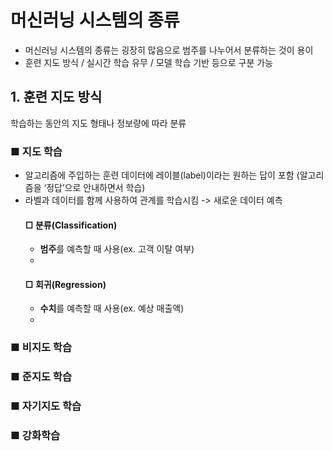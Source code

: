 # 머신러닝 시스템의 종류
- 머신러닝 시스템의 종류는 굉장히 많음으로 범주를 나누어서 분류하는 것이 용이
- 훈련 지도 방식 / 실시간 학습 유무 / 모델 학습 기반 등으로 구분 가능

## 1. 훈련 지도 방식
학습하는 동안의 지도 형태나 정보량에 따라 분류<br>
### ■ 지도 학습
- 알고리즘에 주입하는 훈련 데이터에 레이블(label)이라는 원하는 답이 포함 (알고리즘을 ‘정답’으로 안내하면서 학습)
- 라벨과 데이터를 함께 사용하여 관계를 학습시킴 -> 새로운 데이터 예측 
  #### □ 분류(Classification)
  - **범주**를 예측할 때 사용(ex. 고객 이탈 여부)
  - 
  #### □ 회귀(Regression)
  - **수치**를 예측할 때 사용(ex. 예상 매출액)
  - 
### ■ 비지도 학습


### ■ 준지도 학습

### ■ 자기지도 학습


### ■ 강화학습 
